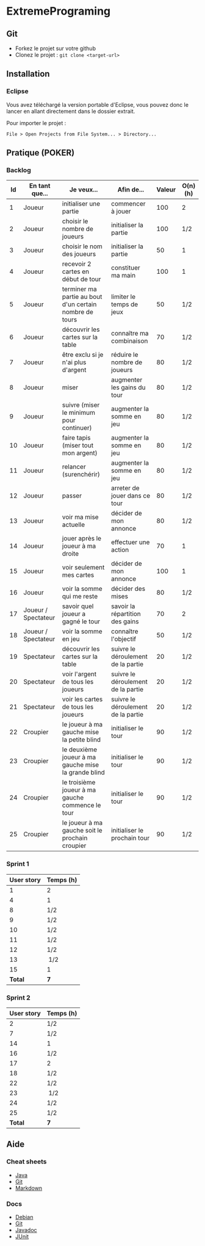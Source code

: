 # ExtremePrograming

## Git

* Forkez le projet sur votre github
* Clonez le projet : `git clone <target-url>`

## Installation

### Eclipse

Vous avez téléchargé la version portable d'Eclipse, vous pouvez donc le lancer en allant directement dans le dossier extrait.

Pour importer le projet :
```
File > Open Projects from File System... > Directory...
```
## Pratique (POKER)

### Backlog

Id | En tant que... | Je veux... | Afin de... | Valeur | O(n) (h)
--- | --- | --- | --- | --- | ---
1 | Joueur | initialiser une partie | commencer à jouer | 100 | 2
2 | Joueur | choisir le nombre de joueurs | initialiser la partie | 100 | 1/2
3 | Joueur | choisir le nom des joueurs | initialiser la partie | 50 | 1
4 | Joueur | recevoir 2 cartes en début de tour | constituer ma main | 100 | 1
5 | Joueur | terminer ma partie au bout d'un certain nombre de tours | limiter le temps de jeux | 50 | 1/2
6 | Joueur | découvrir les cartes sur la table | connaître ma combinaison | 70 | 1/2
7 | Joueur | être exclu si je n'ai plus d'argent | réduire le nombre de joueurs | 80 | 1/2
8 | Joueur | miser | augmenter les gains du tour | 80 | 1/2
9 | Joueur | suivre (miser le minimum pour continuer) | augmenter la somme en jeu | 80 | 1/2
10 | Joueur | faire tapis (miser tout mon argent) | augmenter la somme en jeu | 80 | 1/2
11 | Joueur | relancer (surenchérir) | augmenter la somme en jeu | 80 | 1/2
12 | Joueur | passer | arreter de jouer dans ce tour | 80 | 1/2
13 | Joueur | voir ma mise actuelle | décider de mon annonce | 80 | 1/2
14 | Joueur | jouer après le joueur à ma droite | effectuer une action | 70 | 1
15 | Joueur | voir seulement mes cartes | décider de mon annonce | 100 | 1
16 | Joueur | voir la somme qui me reste | décider des mises | 80 | 1/2
17 | Joueur / Spectateur | savoir quel joueur a gagné le tour | savoir la répartition des gains | 70 | 2
18 | Joueur / Spectateur | voir la somme en jeu | connaître l'objectif | 50 | 1/2
19 | Spectateur | découvrir les cartes sur la table | suivre le déroulement de la partie | 20 | 1/2
20 | Spectateur | voir l'argent de tous les joueurs | suivre le déroulement de la partie | 20 | 1/2
21 | Spectateur | voir les cartes de tous les joueurs | suivre le déroulement de la partie | 20 | 1/2
22 | Croupier | le joueur à ma gauche mise la petite blind | initialiser le tour | 90 | 1/2
23 | Croupier | le deuxième joueur à ma gauche mise la grande blind | initialiser le tour | 90 | 1/2
24 | Croupier | le troisième joueur à ma gauche commence le tour | initialiser le tour | 90 | 1/2
25 | Croupier | le joueur à ma gauche soit le prochain croupier | initialiser le prochain tour | 90 | 1/2

### Sprint 1

User story | Temps (h)
--- | ---
1 | 2
4 | 1
8 | 1/2
9 | 1/2
10 | 1/2
11 | 1/2
12 | 1/2
13 | 1/2
15 | 1
**Total** | **7**

### Sprint 2

User story | Temps (h)
--- | ---
2 | 1/2
7 | 1/2
14 | 1
16 | 1/2
17 | 2
18 | 1/2
22 | 1/2
23 | 1/2
24 | 1/2
25 | 1/2
**Total** | **7**


## Aide

### Cheat sheets

* [Java](https://introcs.cs.princeton.edu/java/11cheatsheet/ "Java Programing Cheatsheet")
* [Git](https://www.git-tower.com/blog/posts/git-cheat-sheet "Git Tower")
* [Markdown](https://github.com/adam-p/markdown-here/wiki/Markdown-Cheatsheet "Markdown Cheat Sheet by Adam Pritchard")

### Docs

* [Debian](https://www.debian.org/doc/manuals/refcard/refcard "Debian Doc")
* [Git](https://git-scm.com/documentation "Git SCM doc")
* [Javadoc](https://docs.oracle.com/javase/8/docs/api/ "Java 8 Doc")
* [JUnit](http://junit.org/junit4/javadoc/latest/ "JUnit Doc")
